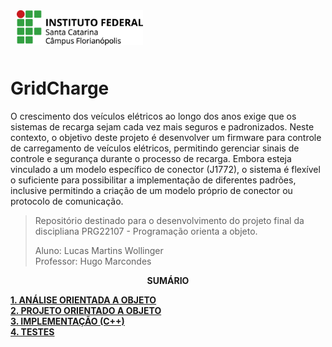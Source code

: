 <img src="img/ifsc-logo.png"
     width="40%"
     style="padding: 10px">

#  GridCharge 

O crescimento dos veículos elétricos ao longo dos anos exige que os sistemas de recarga sejam cada vez mais seguros e padronizados. Neste contexto, o objetivo deste projeto é desenvolver um firmware para controle de carregamento de veículos elétricos, permitindo gerenciar sinais de controle e segurança durante o processo de recarga. Embora esteja vinculado a um modelo específico de conector (J1772), o sistema é flexível o suficiente para possibilitar a implementação de diferentes padrões, inclusive permitindo a criação de um modelo próprio de conector ou protocolo de comunicação.

> Repositório destinado para o desenvolvimento do projeto final da discipliana PRG22107 - Programação orienta a objeto. 
> 
> Aluno: Lucas Martins Wollinger  
> Professor: Hugo Marcondes

<p align=center><strong>SUMÁRIO</strong></p>

[**1. ANÁLISE ORIENTADA A OBJETO**](./analise.md)<br>
[**2. PROJETO ORIENTADO A OBJETO**](./projeto.md)<br>
[**3. IMPLEMENTAÇÃO (C++)**](./implementacao.md)<br>
[**4. TESTES**](./testes.md)<br>